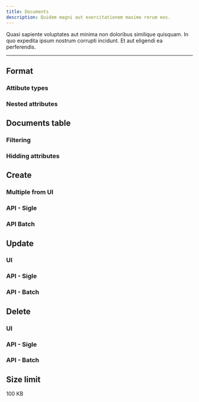 ```yaml
---
title: Documents 
description: Quidem magni aut exercitationem maxime rerum eos.
---
```


Quasi sapiente voluptates aut minima non doloribus similique quisquam. In quo expedita ipsum nostrum corrupti incidunt. Et aut eligendi ea perferendis.

---

## Format 
### Attibute types
### Nested attributes

## Documents table
### Filtering 
### Hidding attributes 

## Create
### Multiple from UI
### API - Sigle
### API Batch

## Update
### UI
### API - Sigle
### API - Batch

## Delete
### UI
### API - Sigle
### API - Batch

## Size limit 
100 KB